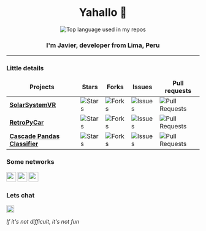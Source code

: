 <h1 align="center">Yahallo 👋</h1>


<div align="center">
  <img src="https://github-readme-stats.vercel.app/api/top-langs/?username=javierblancoch&layout=compact&hide_title=1&card_width=300" alt="Top language used in my repos" />
</div>

<h3 align="center">I'm Javier, developer from Lima, Peru</h3>

---

<h3>Little details</h3>
<table>
  <thead align="center">
    <tr border: none;>
      <td><b>Projects</b></td>
      <td><b>Stars</b></td>
      <td><b>Forks</b></td>
      <td><b>Issues</b></td>
      <td><b>Pull requests</b></td>
    </tr>
  </thead>
  <tbody>
    <tr>
	    <td><a href="https://github.com/javierblancoch/SolarSystemVR"><b>SolarSystemVR</b></a></td>
      <td><img alt="Stars" src="https://img.shields.io/github/stars/javierblancoch/SolarSystemVR?style=flat-square&labelColor=343b41"/></td>
      <td><img alt="Forks" src="https://img.shields.io/github/forks/javierblancoch/SolarSystemVR?style=flat-square&labelColor=343b41"/></td>
      <td><img alt="Issues" src="https://img.shields.io/github/issues/javierblancoch/SolarSystemVR?style=flat-square&labelColor=343b41"/></td>
      <td><img alt="Pull Requests" src="https://img.shields.io/github/issues-pr/javierblancoch/SolarSystemVR?style=flat-square&labelColor=343b41"/></td>
    </tr>
    <tr>
	    <td><a href="https://github.com/javierblancoch/RetroPyCar"><b>RetroPyCar</b></a></td>
      <td><img alt="Stars" src="https://img.shields.io/github/stars/javierblancoch/RetroPyCar?style=flat-square&labelColor=343b41"/></td>
      <td><img alt="Forks" src="https://img.shields.io/github/forks/javierblancoch/RetroPyCar?style=flat-square&labelColor=343b41"/></td>
      <td><img alt="Issues" src="https://img.shields.io/github/issues/javierblancoch/RetroPyCar?style=flat-square&labelColor=343b41"/></td>
      <td><img alt="Pull Requests" src="https://img.shields.io/github/issues-pr/javierblancoch/RetroPyCar?style=flat-square&labelColor=343b41"/></td>
    </tr>
    <tr>
	    <td><a href="https://github.com/javierblancoch/Cascade-Pandas-Classifier"><b>Cascade Pandas Classifier</b></a></td>
      <td><img alt="Stars" src="https://img.shields.io/github/stars/javierblancoch/Cascade-Pandas-Classifier?style=flat-square&labelColor=343b41"/></td>
      <td><img alt="Forks" src="https://img.shields.io/github/forks/javierblancoch/Cascade-Pandas-Classifier?style=flat-square&labelColor=343b41"/></td>
      <td><img alt="Issues" src="https://img.shields.io/github/issues/javierblancoch/Cascade-Pandas-Classifier?style=flat-square&labelColor=343b41"/></td>
      <td><img alt="Pull Requests" src="https://img.shields.io/github/issues-pr/javierblancoch/Cascade-Pandas-Classifier?style=flat-square&labelColor=343b41"/></td>
    </tr>
  </tbody>
</table>

<h3>Some networks</h3>
<p><a href="https://www.instagram.com/javierblancoch/"><img src="https://img.shields.io/badge/instagram-%23E4405F.svg?&style=for-the-badge&logo=instagram&logoColor=white" height=25></a> <a href="https://twitter.com/javierblancoch"><img src="https://img.shields.io/badge/twitter-%231DA1F2.svg?&style=for-the-badge&logo=twitter&logoColor=white" height=25></a> <a href="https://pe.linkedin.com/in/javier-esmith-blanco-chuquizuta-b4499414a"><img src="https://img.shields.io/badge/linkedin-%230077B5.svg?&style=for-the-badge&logo=linkedin&logoColor=white" height=25></a> 

<h3>Lets chat</h3>
<a href="mailto:javieresmithblanco@gmail.com"><img src="https://img.shields.io/badge/-javieresmithblanco@gmail.com-c14438?style=flat-square&logo=Gmail&logoColor=white&link=mailto:dhruvjainpenny@gmail.com" height=20></a>
</p>

_If it's not difficult, it's not fun_
